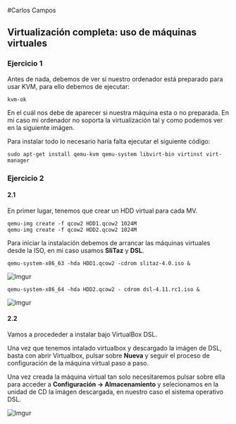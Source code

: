 #Carlos Campos
## Virtualización completa: uso de máquinas virtuales

### Ejercicio 1
Antes de nada, debemos de ver si nuestro ordenador está preparado para usar KVM, para ello debemos de ejecutar:

    kvm-ok

En el cuál nos debe de aparecer si nuestra máquina esta o no preparada. En mi caso mi ordenador no soporta la virtualización tal y como podemos ver en la siguiente imágen.

Para instalar todo lo necesario haría falta ejecutar el siguiente código:

    sudo apt-get install qemu-kvm qemu-system libvirt-bin virtinst virt-manager

### Ejercicio 2  
#### 2.1
En primer lugar, tenemos que crear un HDD virtual para cada MV.  

    qemu-img create -f qcow2 HDD1.qcow2 1024M
    qemu-img create -f qcow2 HDD2.qcow2 1024M

Para iniciar la instalación debemos de arrancar las máquinas virtuales desde la ISO, en mi caso usamos **SliTaz** y **DSL**.

    qemu-system-x86_63 -hda HDD1.qcow2 -cdrom slitaz-4.0.iso &

![Imgur](http://i.imgur.com/FqknKUp.png)

    qemu-system-x86_64 -hda HDD2.qcow2 - cdrom dsl-4.11.rc1.iso &

![Imgur](http://i.imgur.com/fwvFbMK.png)

#### 2.2
Vamos a procededer a instalar bajo VirtualBox DSL.  

Una vez que tenemos intalado virtualbox y descargado la imágen de DSL, basta con abrir Virtualbox, pulsar sobre **Nueva** y seguir el proceso de configuración de la máquina virtual paso a paso.

Una vez creada la máquina virtual tan solo necesitaremos pulsar sobre ella para acceder a **Configuración -> Almacenamiento** y selecionamos en la unidad de CD la imágen descargada, en nuestro caso el sistema operativo DSL.

![Imgur](http://i.imgur.com/jJSv56t.png)
